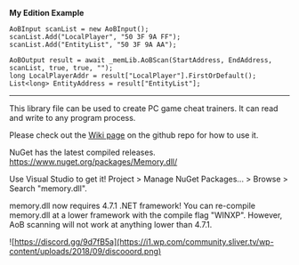 **My Edition Example**
```
AoBInput scanList = new AoBInput();
scanList.Add("LocalPlayer", "50 3F 9A FF");
scanList.Add("EntityList", "50 3F 9A AA");

AoBOutput result = await _memLib.AoBScan(StartAddress, EndAddress, scanList, true, true, "");
long LocalPlayerAddr = result["LocalPlayer"].FirstOrDefault();
List<long> EntityAddress = result["EntityList"];
```
----
This library file can be used to create PC game cheat trainers. It can read and write to any program process.

Please check out the [Wiki page](https://github.com/erfg12/memory.dll/wiki) on the github repo for how to use it.

NuGet has the latest compiled releases. https://www.nuget.org/packages/Memory.dll/ 

Use Visual Studio to get it! Project > Manage NuGet Packages... > Browse > Search "memory.dll".

memory.dll now requires 4.7.1 .NET framework! You can re-compile memory.dll at a lower framework with the compile flag "WINXP". However, AoB scanning will not work at anything lower than 4.7.1.

![https://discord.gg/9d7fB5a](https://i1.wp.com/community.sliver.tv/wp-content/uploads/2018/09/discooord.png)
